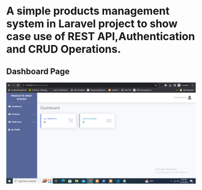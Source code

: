 # A simple products management system in Laravel project to show case use of REST API,Authentication and CRUD Operations.

## Dashboard Page
![Screenshot](screenshots/dashboard.PNG)


